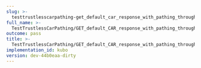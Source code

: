 ```yaml
---
slug: >-
  testtrustlesscarpathing-get_default_car_response_with_pathing_through_unixfs_directory_(accept_header)-header_etag
full_name: >-
  TestTrustlessCarPathing/GET_default_CAR_response_with_pathing_through_UnixFS_Directory_(Accept_Header)/Header_Etag
outcome: pass
title: >-
  TestTrustlessCarPathing/GET_default_CAR_response_with_pathing_through_UnixFS_Directory_(Accept_Header)/Header_Etag
implementation_id: kubo
version: dev-44b0eaa-dirty
---
```


